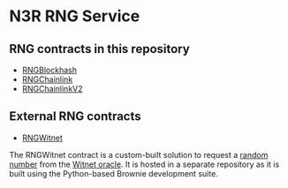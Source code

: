 # N3R RNG Service

## RNG contracts in this repository

- [RNGBlockhash](/contracts/RNGBlockhash.sol)
- [RNGChainlink](/contracts/RNGChainlink.sol)
- [RNGChainlinkV2](/contracts/RNGChainlinkV2.sol)

## External RNG contracts
- [RNGWitnet](https://github.com/drcpu-github/rng-witnet-pooltogether)

The RNGWitnet contract is a custom-built solution to request a [random number](https://docs.witnet.io/smart-contracts/witnet-randomness-oracle) from the [Witnet oracle](https://witnet.io/). It is hosted in a separate repository as it is built using the Python-based Brownie development suite.
